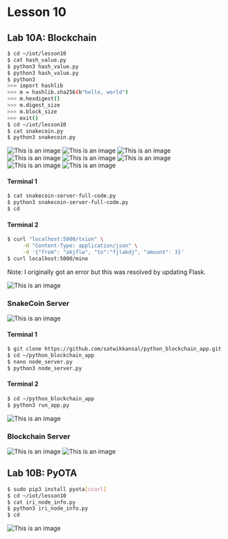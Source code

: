 # Lesson 10
## Lab 10A: Blockchain

```sh
$ cd ~/iot/lesson10
$ cat hash_value.py
$ python3 hash_value.py
$ python3 hash_value.py
$ python3
>>> import hashlib
>>> m = hashlib.sha256(b"hello, world")
>>> m.hexdigest()
>>> m.digest_size
>>> m.block_size
>>> exit()
$ cd ~/iot/lesson10
$ cat snakecoin.py
$ python3 snakecoin.py
```
![This is an image](https://github.com/Arif12467/Design-6-AIA/blob/91e8bc960eca155be0b933e3e40ffc3fa5db3993/Lab%2010/Photos/Lab%2010A%201.png)
![This is an image](https://github.com/Arif12467/Design-6-AIA/blob/91e8bc960eca155be0b933e3e40ffc3fa5db3993/Lab%2010/Photos/Lab%2010A%202.png)
![This is an image](https://github.com/Arif12467/Design-6-AIA/blob/91e8bc960eca155be0b933e3e40ffc3fa5db3993/Lab%2010/Photos/Lab%2010A%203.png)
![This is an image](https://github.com/Arif12467/Design-6-AIA/blob/91e8bc960eca155be0b933e3e40ffc3fa5db3993/Lab%2010/Photos/Lab%2010A%204.png)
![This is an image](https://github.com/Arif12467/Design-6-AIA/blob/91e8bc960eca155be0b933e3e40ffc3fa5db3993/Lab%2010/Photos/Lab%2010A%205.png)
![This is an image](https://github.com/Arif12467/Design-6-AIA/blob/91e8bc960eca155be0b933e3e40ffc3fa5db3993/Lab%2010/Photos/Lab%2010A%206.png)
![This is an image](https://github.com/Arif12467/Design-6-AIA/blob/91e8bc960eca155be0b933e3e40ffc3fa5db3993/Lab%2010/Photos/Lab%2010A%207.png)
![This is an image](https://github.com/Arif12467/Design-6-AIA/blob/91e8bc960eca155be0b933e3e40ffc3fa5db3993/Lab%2010/Photos/Lab%2010A%208.png)

#### Terminal 1
```sh
$ cat snakecoin-server-full-code.py
$ python3 snakecoin-server-full-code.py
$ cd
```
#### Terminal 2
```sh
$ curl "localhost:5000/txion" \
     -H "Content-Type: application/json" \
     -d '{"from": "akjflw", "to":"fjlakdj", "amount": 3}'
$ curl localhost:5000/mine
```

Note: I originally got an error but this was resolved by updating Flask.

![This is an image](https://github.com/Arif12467/Design-6-AIA/blob/91e8bc960eca155be0b933e3e40ffc3fa5db3993/Lab%2010/Photos/Lab%2010A%209.png)

### SnakeCoin Server
![This is an image](https://github.com/Arif12467/Design-6-AIA/blob/91e8bc960eca155be0b933e3e40ffc3fa5db3993/Lab%2010/Photos/Website%201.png)

#### Terminal 1
```sh
$ git clone https://github.com/satwikkansal/python_blockchain_app.git
$ cd ~/python_blockchain_app
$ nano node_server.py
$ python3 node_server.py
```
#### Terminal 2
```sh
$ cd ~/python_blockchain_app
$ python3 run_app.py
```

![This is an image](https://github.com/Arif12467/Design-6-AIA/blob/91e8bc960eca155be0b933e3e40ffc3fa5db3993/Lab%2010/Photos/Lab%2010A%2010.png)

### Blockchain Server
![This is an image](https://github.com/Arif12467/Design-6-AIA/blob/91e8bc960eca155be0b933e3e40ffc3fa5db3993/Lab%2010/Photos/Website%202.png)
![This is an image](https://github.com/Arif12467/Design-6-AIA/blob/91e8bc960eca155be0b933e3e40ffc3fa5db3993/Lab%2010/Photos/Website%203.png)

## Lab 10B: PyOTA
```sh
$ sudo pip3 install pyota[ccurl]
$ cd ~/iot/lesson10
$ cat iri_node_info.py
$ python3 iri_node_info.py
$ cd
```
![This is an image](https://github.com/Arif12467/Design-6-AIA/blob/91e8bc960eca155be0b933e3e40ffc3fa5db3993/Lab%2010/Photos/Lab%2010B%201.png)
